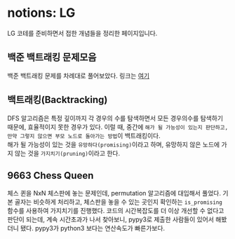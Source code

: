 # notions: LG
LG 코테를 준비하면서 접한 개념들을 정리한 페이지입니다.

## 백준 백트래킹 문제모음
백준 백트래킹 문제를 차례대로 풀어보았다. 링크는 [여기](https://www.acmicpc.net/step/34)

## 백트래킹(Backtracking)
DFS 알고리즘은 특정 깊이까지 각 경우의 수를 탐색하면서 모든 경우의수를 탐색하기 때문에, 효율적이지 못한 경우가 있다. 이럴 때, 중간에 `해가 될 가능성이 있는지 판단하고, 만약 그렇지 않으면 부모 노드로 돌아가는 방법`이 백트래킹이다. \
해가 될 가능성이 있는 것을 `유망하다(promising)`이라고 하며, 유망하지 않은 노드에 가지 않는 것을 `가지치기(pruning)`이라고 한다. 

## 9663 Chess Queen 
체스 퀸을 NxN 체스판에 놓는 문제인데, permutation 알고리즘에 대입해서 풀었다. 기본 골자는 비슷하게 처리하고, 체스판을 놓을 수 있는 곳인지 확인하는 `is_promising` 함수를 사용하여 가지치기를 진행했다. 코드의 시간복잡도를 더 이상 개선할 수 없다고 판단이 되는데, 계속 시간초과가 나서 찾아보니, pypy3로 제출한 사람들이 있어서 해봤더니 됐다. pypy3가 python3 보다는 연산속도가 빠른가보다.

